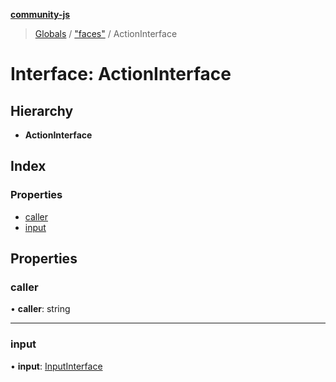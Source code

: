 **[community-js](../README.md)**

> [Globals](../README.md) / ["faces"](../modules/_faces_.md) / ActionInterface

# Interface: ActionInterface

## Hierarchy

* **ActionInterface**

## Index

### Properties

* [caller](_faces_.actioninterface.md#caller)
* [input](_faces_.actioninterface.md#input)

## Properties

### caller

•  **caller**: string

___

### input

•  **input**: [InputInterface](_faces_.inputinterface.md)
